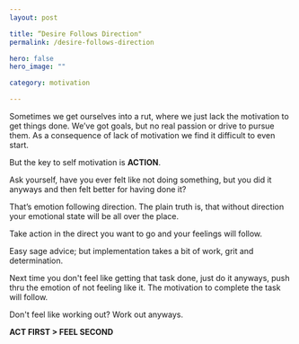 ```yaml
---
layout: post

title: “Desire Follows Direction"
permalink: /desire-follows-direction

hero: false
hero_image: ""

category: motivation

---
```


Sometimes we get ourselves into a rut, where we just lack the motivation to get things done. We’ve got goals, but no real passion or drive to pursue them. As a consequence of lack of motivation we find it difficult to even start.

But the key to self motivation is **ACTION**. 

Ask yourself, have you ever felt like not doing something, but you did it anyways and then felt better for having done it?

That’s emotion following direction. The plain truth is, that without direction your emotional state will be all over the place.

Take action in the direct you want to go and your feelings will follow.

Easy sage advice; but implementation takes a bit of work, grit and determination.

Next time you don't feel like getting that task done, just do it anyways, push thru the emotion of not feeling like it. The motivation to complete the task will follow.

Don't feel like working out? Work out anyways.

**ACT FIRST > FEEL SECOND**